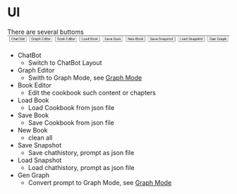# UI

There are several buttoms  
![](./images/button.webp)

* ChatBot
  * Switch to ChatBot Layout
* Graph Editor
  * Swith to Graph Mode, see [Graph Mode](/Graph)
* Book Editor
  * Edit the cookbook such content or chapters
* Load Book
  * Load Cookbook from json file
* Save Book
  * Save Cookbook from json file
* New Book
  * clean all
* Save Snapshot
  * Save chathistory, prompt as json file
* Load Snapshot
  * Load chathistory, prompt as json file
* Gen Graph
  * Convert prompt to Graph Mode, see [Graph Mode](/Graph)